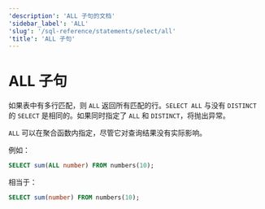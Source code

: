 ```yaml
---
'description': 'ALL 子句的文档'
'sidebar_label': 'ALL'
'slug': '/sql-reference/statements/select/all'
'title': 'ALL 子句'
---
```



# ALL 子句

如果表中有多行匹配，则 `ALL` 返回所有匹配的行。`SELECT ALL` 与没有 `DISTINCT` 的 `SELECT` 是相同的。如果同时指定了 `ALL` 和 `DISTINCT`，将抛出异常。

`ALL` 可以在聚合函数内指定，尽管它对查询结果没有实际影响。

例如：

```sql
SELECT sum(ALL number) FROM numbers(10);
```

相当于：

```sql
SELECT sum(number) FROM numbers(10);
```
